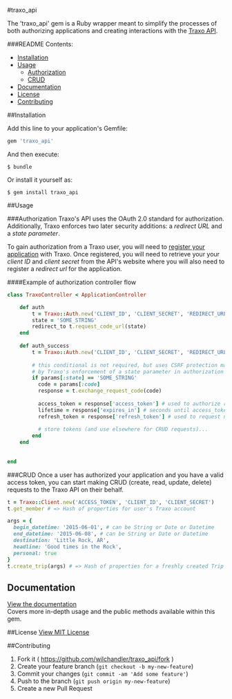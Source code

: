 #traxo_api

The 'traxo_api' gem is a Ruby wrapper meant to simplify the processes of both authorizing applications and creating interactions with the [Traxo API](https://developer.traxo.com).

###README Contents:  
- [Installation](#toc-installation)  
- [Usage](#toc-usage)  
  - [Authorization](#toc-auth)  
  - [CRUD](#toc-crud)  
- [Documentation](#toc-docs)
- [License](#toc-license)
- [Contributing](#toc-contributing)

<a name="toc-installation"></a>
##Installation

Add this line to your application's Gemfile:

```ruby
gem 'traxo_api'
```

And then execute:

    $ bundle

Or install it yourself as:

    $ gem install traxo_api

<a name="toc-usage"></a>
##Usage

<a name="toc-auth"></a>
###Authorization
Traxo's API uses the OAuth 2.0 standard for authorization. Additionally, Traxo enforces two later security additions: a _redirect URL_ and a _state parameter_.

To gain authorization from a Traxo user, you will need to [register your application](https://developer.traxo.com/signup) with Traxo.  Once registered, you will need to retrieve your your _client ID_ and _client secret_ from the API's website where you will also need to register a _redirect url_ for the application.

####Example of authorization controller flow
```ruby
class TraxoController < ApplicationController

	def auth
	    t = Traxo::Auth.new('CLIENT_ID', 'CLIENT_SECRET', 'REDIRECT_URL')
	    state = 'SOME_STRING'
	    redirect_to t.request_code_url(state)
	end
	
	def auth_success
	    t = Traxo::Auth.new('CLIENT_ID', 'CLIENT_SECRET', 'REDIRECT_URL')
	    
	    # this conditional is not required, but uses CSRF protection made possible 
	    # by Traxo's enforcement of a state parameter in authorization requests
	    if params[:state] == 'SOME_STRING'
	      code = params[:code]
	      response = t.exchange_request_code(code)
	    
	      access_token = response['access_token'] # used to authorize requests
	      lifetime = response['expires_in'] # seconds until access_token expires
	      refresh_token = response['refresh_token'] # used to request new tokens
	      
	      # store tokens (and use elsewhere for CRUD requests)...
	    end
	end
	
	
end

```

<a name="toc-crud"></a>
###CRUD
Once a user has authorized your application and you have a valid access token, you can start making CRUD (create, read, update, delete) requests to the Traxo API on their behalf.

```ruby
t = Traxo::Client.new('ACCESS_TOKEN', 'CLIENT_ID', 'CLIENT_SECRET')
t.get_member # => Hash of properties for user's Traxo account

args = {
  begin_datetime: '2015-06-01', # can be String or Date or Datetime
  end_datetime: '2015-06-08', # can be String or Date or Datetime
  destination: 'Little Rock, AR',
  headline: 'Good times in the Rock',
  personal: true
}
t.create_trip(args) # => Hash of properties for a freshly created Trip
```

<a name="toc-docs"></a>
## Documentation
[View the documentation](https://github.com/wilchandler/traxo_api/wiki)  
Covers more in-depth usage and the public methods available within this gem.

<a name="toc-license"></a>
##License
[View MIT License](LICENSE.txt)

<a name="toc-contributing"></a>
##Contributing

1. Fork it ( https://github.com/wilchandler/traxo_api/fork )
2. Create your feature branch (`git checkout -b my-new-feature`)
3. Commit your changes (`git commit -am 'Add some feature'`)
4. Push to the branch (`git push origin my-new-feature`)
5. Create a new Pull Request
